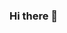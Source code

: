 ### Hi there 👋

<!--
**I am Mohammad Arsalan. My main interest lies in Machine learning. I have also basic knowledge of Tableau and SQL. I am laborious and always ready to learn**.

- 🔭 I’m currently working on Machine learning projects
- 🌱 I’m currently learning NLP and DL
- 👯 I’m looking to collaborate on any AI projects
- 🤔 I’m looking for help in job and internship opportunities
- 💬 Ask me about Whatever you want to know
- 📫 How to reach me: Contact me directly on this mail
mohammadarsalanjmi1992@gmail.com
- 😄 Pronouns: You can give one
- ⚡ Fun fact: I can work without music
